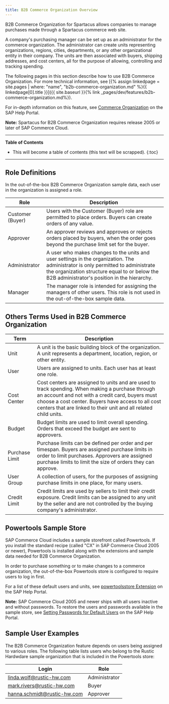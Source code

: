 ```yaml
---
title: B2B Commerce Organization Overview
---
```


B2B Commerce Organization for Spartacus allows companies to manage purchases made through a Spartacus commerce web site.

A company's purchasing manager can be set up as an administrator for the commerce organization. The administrator can create units representing organizations, regions, cities, departments, or any other organizational entity in their company. The units are then associated with buyers, shipping addresses, and cost centers, all for the purpose of allowing, controlling and tracking spending.

The following pages in this section describe how to use B2B Commerce Organization. For more technical information, see [{% assign linkedpage = site.pages | where: "name", "b2b-commerce-organization.md" %}{{ linkedpage[0].title }}]({{ site.baseurl }}{% link _pages/dev/features/b2b-commerce-organization.md%}).

For in-depth information on this feature, see [Commerce Organization](https://help.sap.com/viewer/4c33bf189ab9409e84e589295c36d96e/latest/en-US/8ac27d4d86691014a47588e9126fdf21.html) on the SAP Help Portal.

**Note:** Spartacus for B2B Commerce Organization requires release 2005 or later of SAP Commerce Cloud.

***

**Table of Contents**

- This will become a table of contents (this text will be scrapped).
{:toc}

***

## Role Definitions

In the out-of-the-box B2B Commerce Organization sample data, each user in the organization is assigned a role.

| Role | Description |
|---|---|
| Customer (Buyer) | Users with the Customer (Buyer) role are permitted to place orders. Buyers can create orders of any value. |
| Approver | An approver reviews and approves or rejects orders placed by buyers, when the order goes beyond the purchase limit set for the buyer. |
| Administrator | A user who makes changes to the units and user settings in the organization. The administrator is only permitted to administrate the organization structure equal to or below the B2B administrator's position in the hierarchy. |
| Manager | The manager role is intended for assigning the managers of other users. This role is not used in the out-of-the-box sample data. |

## Others Terms Used in B2B Commerce Organization

| Term | Description |
|---|---|
| Unit | A unit is the basic building block of the organization. A unit represents a department, location, region, or other entity. |
| User | Users are assigned to units. Each user has at least one role. |
| Cost Center | Cost centers are assigned to units and are used to track spending. When making a purchase through an account and not with a credit card, buyers must choose a cost center. Buyers have access to all cost centers that are linked to their unit and all related child units. |
| Budget | Budget limits are used to limit overall spending. Orders that exceed the budget are sent to approvers. |
| Purchase Limit | Purchase limits can be defined per order and per timespan. Buyers are assigned purchase limits in order to limit purchases. Approvers are assigned purchase limits to limit the size of orders they can approve. |
| User Group | A collection of users, for the purposes of assigning purchase limits in one place, for many users.
| Credit Limit | Credit limits are used by sellers to limit their credit exposure. Credit limits can be assigned to any unit by the seller and are not controlled by the buying company's administrator. |

## Powertools Sample Store

SAP Commerce Cloud includes a sample storefront called Powertools. If you install the standard recipe (called "CX" in SAP Commerce Cloud 2005 or newer), Powertools is installed along with the extensions and sample data needed for B2B Commerce Organization.

In order to purchase something or to make changes to a commerce organization, the out-of-the-box Powertools store is configured to require users to log in first.

For a list of these default users and units, see [powertoolsstore Extension](https://help.sap.com/viewer/7e47d40a176d48ba914b50957d003804/latest/en-US/8ae789ad86691014afcccba59ba613e9.html) on the SAP Help Portal.

**Note:** SAP Commerce Cloud 2005 and newer ships with all users inactive and without passwords. To restore the users and passwords available in the sample store, see [Setting Passwords for Default Users](https://help.sap.com/viewer/9433604f14ac4ed98908c6d4e7d8c1cc/latest/en-US/c5d463ec2fbb45b2a7aef664df42d2dc.html) on the SAP Help Portal.

## Sample User Examples

The B2B Commerce Organization feature depends on users being assigned to various roles. The following table lists users who belong to the Rustic Hardwdare sample organization that is included in the Powertools store:

| Login | Role |
|---|---|
| linda.wolf@rustic-hw.com | Administrator |
| mark.rivers@rustic-hw.com | Buyer |
| hanna.schmidt@rustic-hw.com | Approver |
